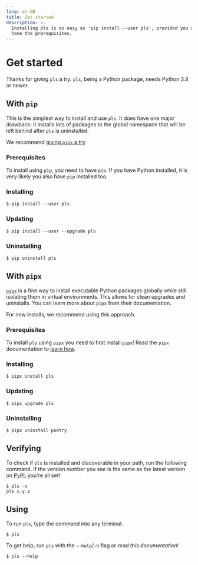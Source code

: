 ```yaml
---
lang: en-GB
title: Get started
description: >-
  Installing pls is as easy as 'pip install --user pls', provided you already
  have the prerequisites.
---
```


# Get started

Thanks for giving `pls` a try. `pls`, being a Python package, needs Python 3.8
or newer.

## With `pip`

This is the simplest way to install and use `pls`. It does have one major
drawback: it installs lots of packages to the global namespace that will be left
behind after `pls` is uninstalled.

We recommend [giving `pipx` a try](#with-pipx).

### Prerequisites

To install using `pip`, you need to have `pip`. If you have Python installed, it
is very likely you also have `pip` installed too.

### Installing

```
$ pip install --user pls
```

### Updating

```
$ pip install --user --upgrade pls
```

### Uninstalling

```
$ pip uninstall pls
```

## With `pipx`

[`pipx`](https://pypa.github.io/pipx/) is a fine way to install executable
Python packages globally while still isolating them in virtual environments.
This allows for clean upgrades and uninstalls. You can learn more about `pipx`
from their documentation.

For new installs, we recommend using this approach.

### Prerequisites

To install `pls` using `pipx` you need to first install `pipx`! Read the `pipx`
documentation to [learn how](https://pypa.github.io/pipx/installation/).

### Installing

```
$ pipx install pls
```

### Updating

```
$ pipx upgrade pls
```

### Uninstalling

```
$ pipx uninstall poetry
```

## Verifying

To check if `pls` is installed and discoverable in your path, run the following
command. If the version number you see is the same as the latest version on
[PyPI](https://pypi.org/project/pls/), you're all set!

```
$ pls -v
pls x.y.z
```

## Using

To run `pls`, type the command into any terminal.

```
$ pls
```

To get help, run `pls` with the `--help`/`-h` flag or _read this documentation_!

```
$ pls --help
```
